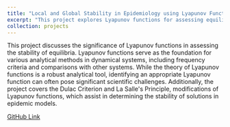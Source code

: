 ```yaml
---
title: "Local and Global Stability in Epidemiology using Lyapunov Function"
excerpt: "This project explores Lyapunov functions for assessing equilibrium stability, their role in dynamical system analysis, and the use of the Dulac Criterion and La Salle's Principle for epidemic model stability.<br/><img src='/images/Epidem.jpg'>"
collection: projects
---
```


This project discusses the significance of Lyapunov functions in assessing the stability of equilibria. Lyapunov functions serve as the foundation for various analytical methods in dynamical systems, including frequency criteria and comparisons with other systems. While the theory of Lyapunov functions is a robust analytical tool, identifying an appropriate Lyapunov function can often pose significant scientific challenges. Additionally, the project covers the Dulac Criterion and La Salle's Principle, modifications of Lyapunov functions, which assist in determining the stability of solutions in epidemic models.

[GitHub Link](https://github.com/sharminhossainbd/Local-and-Global-Stability-in-Epidemiology)
